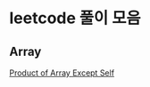 # leetcode 풀이 모음


## Array
[Product of Array Except Self](https://leetcode.com/problems/product-of-array-except-self/)
